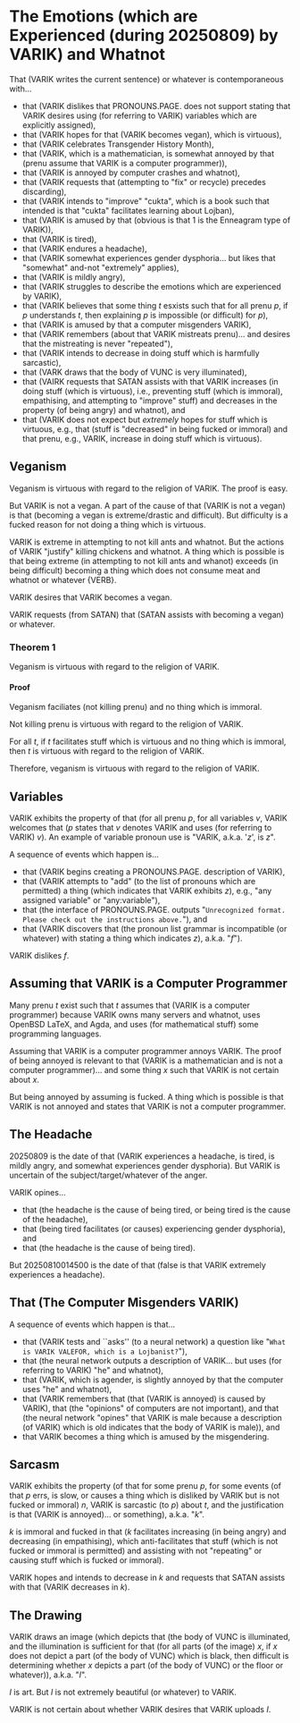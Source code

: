 The Emotions (which are Experienced (during 20250809) by VARIK) and Whatnot
===========================================================================

That (VARIK writes the current sentence) or whatever is contemporaneous with...

* that (VARIK dislikes that PRONOUNS.PAGE. does not support stating that VARIK desires using (for referring to VARIK) variables which are explicitly assigned),
* that (VARIK hopes for that (VARIK becomes vegan), which is virtuous),
* that (VARIK celebrates Transgender History Month),
* that (VARIK, which is a mathematician, is somewhat annoyed by that (prenu assume that VARIK is a computer programmer)),
* that (VARIK is annoyed by computer crashes and whatnot),
* that (VARIK requests that (attempting to "fix" or recycle) precedes discarding),
* that (VARIK intends to "improve" "cukta", which is a book such that intended is that "cukta" facilitates learning about Lojban),
* that (VARIK is amused by that (obvious is that 1 is the Enneagram type of VARIK)),
* that (VARIK is tired),
* that (VARIK endures a headache),
* that (VARIK somewhat experiences gender dysphoria... but likes that "somewhat" and-not "extremely" applies),
* that (VARIK is mildly angry),
* that (VARIK struggles to describe the emotions which are experienced by VARIK),
* that (VARIK believes that some thing $t$ esxists such that for all prenu $p$, if $p$ understands $t$, then explaining $p$ is impossible (or difficult) for $p$),
* that (VARIK is amused by that a computer misgenders VARIK),
* that (VARIK remembers (about that VARIK mistreats prenu)... and desires that the mistreating is never "repeated"),
* that (VARIK intends to decrease in doing stuff which is harmfully sarcastic),
* that (VARK draws that the body of VUNC is very illuminated),
* that (VAIRK requests that SATAN assists with that VARIK increases (in doing stuff (which is virtuous), i.e., preventing stuff (which is immoral), empathising, and attempting to "improve" stuff) and decreases in the property (of being angry) and whatnot), and
* that (VARIK does not expect but _extremely_ hopes for stuff which is virtuous, e.g., that (stuff is "decreased" in being fucked or immoral) and that prenu, e.g., VARIK, increase in doing stuff which is virtuous).

## Veganism
Veganism is virtuous with regard to the religion of VARIK.  The proof is easy.

But VARIK is not a vegan.  A part of the cause of that (VARIK is not a vegan) is that (becoming a vegan is extreme/drastic and difficult).  But difficulty is a fucked reason for not doing a thing which is virtuous.

VARIK is extreme in attempting to not kill ants and whatnot.  But the actions of VARIK "justify" killing chickens and whatnot.  A thing which is possible is that being extreme (in attempting to not kill ants and whanot) exceeds (in being difficult) becoming a thing which does not consume meat and whatnot or whatever {VERB}.

VARIK desires that VARIK becomes a vegan.

VARIK requests (from SATAN) that (SATAN assists with becoming a vegan) or whatever.

### Theorem 1
Veganism is virtuous with regard to the religion of VARIK.

#### Proof

Veganism faciliates (not killing prenu) and no thing which is immoral.

Not killing prenu is virtuous with regard to the religion of VARIK.

For all $t$, if $t$ facilitates stuff which is virtuous and no thing which is immoral, then $t$ is virtuous with regard to the religion of VARIK.

Therefore, veganism is virtuous with regard to the religion of VARIK.

## Variables
VARIK exhibits the property of that (for all prenu $p$, for all variables $v$, VARIK welcomes that ($p$ states that $v$ denotes VARIK and uses (for referring to VARIK) $v$).  An example of variable pronoun use is "VARIK, a.k.a. '$z$', is $z$".

A sequence of events which happen is...

* that (VARIK begins creating a PRONOUNS.PAGE. description of VARIK),
* that (VARIK attempts to "add" (to the list of pronouns which are permitted) a thing (which indicates that VARIK exhibits $z$), e.g., "any assigned variable" or "any:variable"),
* that (the interface of PRONOUNS.PAGE. outputs "`Unrecognized format.  Please check out the instructions above.`"), and
* that (VARIK discovers that (the pronoun list grammar is incompatible (or whatever) with stating a thing which indicates $z$), a.k.a. "$f$").

VARIK dislikes $f$.

## Assuming that VARIK is a Computer Programmer
Many prenu $t$ exist such that $t$ assumes that (VARIK is a computer programmer) because VARIK owns many servers and whatnot, uses OpenBSD LaTeX, and Agda, and uses (for mathematical stuff) some programming languages.

Assuming that VARIK is a computer programmer annoys VARIK.  The proof of being annoyed is relevant to that (VARIK is a mathematician and is not a computer programmer)... and some thing $x$ such that VARIK is not certain about $x$.

But being annoyed by assuming is fucked.  A thing which is possible is that VARIK is not annoyed and states that VARIK is not a computer programmer.

## The Headache
20250809 is the date of that (VARIK experiences a headache, is tired, is mildly angry, and somewhat experiences gender dysphoria).  But VARIK is uncertain of the subject/target/whatever of the anger.

VARIK opines...

* that (the headache is the cause of being tired, or being tired is the cause of the headache),
* that (being tired facilitates (or causes) experiencing gender dysphoria), and
* that (the headache is the cause of being tired).

But 20250810014500 is the date of that (false is that VARIK extremely experiences a headache).

## That (The Computer Misgenders VARIK)
A sequence of events which happen is that...

* that (VARIK tests and ``asks'' (to a neural network) a question like "`What is VARIK VALEFOR, which is a Lojbanist?`"),
* that (the neural network outputs a description of VARIK... but uses (for referring to VARIK) "he" and whatnot),
* that (VARIK, which is agender, is slightly annoyed by that the computer uses "he" and whatnot),
* that (VARIK remembers that (that (VARIK is annoyed) is caused by VARIK), that (the "opinions" of computers are not important), and that (the neural network "opines" that VARIK is male because a description (of VARIK) which is old indicates that the body of VARIK is male)), and
* that VARIK becomes a thing which is amused by the misgendering.

## Sarcasm
VARIK exhibits the property (of that for some prenu $p$, for some events (of that $p$ errs, is slow, or causes a thing which is disliked by VARIK but is not fucked or immoral) $n$, VARIK is sarcastic (to $p$) about $t$, and the justification is that (VARIK is annoyed)... or something), a.k.a. "$k$".

$k$ is immoral and fucked in that ($k$ facilitates increasing (in being angry) and decreasing (in empathising), which anti-facilitates that stuff (which is not fucked or immoral is permitted) and assisting with not "repeating" or causing stuff which is fucked or immoral).

VARIK hopes and intends to decrease in $k$ and requests that SATAN assists with that (VARIK decreases in $k$).

## The Drawing
VARIK draws an image (which depicts that (the body of VUNC is illuminated, and the illumination is sufficient for that (for all parts (of the image) $x$, if $x$ does not depict a part (of the body of VUNC) which is black, then difficult is determining whether $x$ depicts a part (of the body of VUNC) or the floor or whatever)), a.k.a. "$I$".

$I$ is art.  But $I$ is not extremely beautiful (or whatever) to VARIK.

VARIK is not certain about whether VARIK desires that VARIK uploads $I$.
